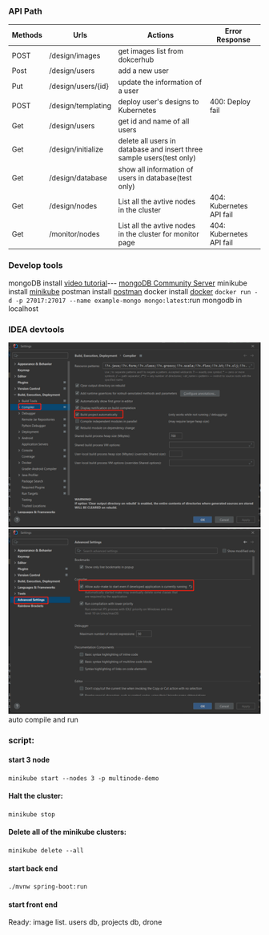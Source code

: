 ### API Path

| Methods | Urls | Actions | Error Response |
| ---------- | ------- | -------- |----------|
| POST | /design/images | get images list from dokcerhub ||
| Post | /design/users | add a new user ||
| Put | /design/users/{id} | update the information of a user ||
| POST | /design/templating | deploy user's designs to Kubernetes| 400: Deploy fail ||
| Get | /design/users | get id and name of all users || 
| Get | /design/initialize | delete all users in database and insert three sample users(test only) ||
| Get | /design/database | show all information of users in database(test only) ||
| Get | /design/nodes | List all the avtive nodes in the cluster | 404: Kubernetes API fail |
| Get | /monitor/nodes | List all the avtive nodes in the cluster for monitor page | 404: Kubernetes API fail |


### Develop tools
mongoDB install  [video tutorial](https://www.youtube.com/watch?v=Ph1Z97X6xno&t=448s)--- [mongoDB Community Server](https://www.mongodb.com/try/download/community)
minikube install [minikube](https://minikube.sigs.k8s.io/docs/start/)
postman install [postman](https://www.postman.com/downloads/)
docker install [docker](https://www.docker.com/get-started/)
`docker run -d -p 27017:27017 --name example-mongo mongo:latest`:run mongodb in localhost

### IDEA devtools
![alt setting](setting1.png)
![alt setting](setting2.png)
auto compile and run

### script:
#### start 3 node
`minikube start --nodes 3 -p multinode-demo`
#### Halt the cluster:
`minikube stop`
#### Delete all of the minikube clusters:
`minikube delete --all`
#### start back end
`./mvnw spring-boot:run`
#### start front end
Ready: image list. users db, projects db, drone 
